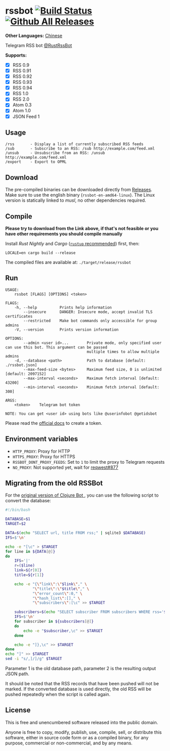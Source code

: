 # rssbot [![Build Status](https://github.com/iovxw/rssbot/workflows/Rust/badge.svg)](https://github.com/iovxw/rssbot/actions?query=workflow%3ARust) [![Github All Releases](https://img.shields.io/github/downloads/iovxw/rssbot/total.svg)](https://github.com/iovxw/rssbot/releases)

**Other Languages:** [Chinese](README.md)

Telegram RSS bot [@RustRssBot](http://t.me/RustRssBot)

**Supports:**
 - [x] RSS 0.9
 - [x] RSS 0.91
 - [x] RSS 0.92
 - [x] RSS 0.93
 - [x] RSS 0.94
 - [x] RSS 1.0
 - [x] RSS 2.0
 - [x] Atom 0.3
 - [x] Atom 1.0
 - [x] JSON Feed 1

## Usage

    /rss       - Display a list of currently subscribed RSS feeds
    /sub       - Subscribe to an RSS: /sub http://example.com/feed.xml
    /unsub     - Unsubscribe from an RSS: /unsub http://example.com/feed.xml
    /export    - Export to OPML

## Download

The pre-compiled binaries can be downloaded directly from [Releases](https://github.com/iovxw/rssbot/releases). Make sure to use the english binary (`rssbot-en-amd64-linux`). The Linux version is statically linked to *musl*, no other dependencies required.

## Compile

**Please try to download from the Link above, if that's not feasible or you have other requirements you should compile manually**

Install *Rust Nightly* and *Cargo* ([`rustup` recommended](https://www.rustup.rs/)) first, then:

```
LOCALE=en cargo build --release
```

The compiled files are available at: `./target/release/rssbot`

## Run

```
USAGE:
    rssbot [FLAGS] [OPTIONS] <token>

FLAGS:
    -h, --help          Prints help information
        --insecure      DANGER: Insecure mode, accept invalid TLS certificates
        --restricted    Make bot commands only accessible for group admins
    -V, --version       Prints version information

OPTIONS:
        --admin <user id>...        Private mode, only specified user can use this bot. This argument can be passed
                                    multiple times to allow multiple admins
    -d, --database <path>           Path to database [default: ./rssbot.json]
        --max-feed-size <bytes>     Maximum feed size, 0 is unlimited [default: 2097152]
        --max-interval <seconds>    Maximum fetch interval [default: 43200]
        --min-interval <seconds>    Minimum fetch interval [default: 300]

ARGS:
    <token>    Telegram bot token

NOTE: You can get <user id> using bots like @userinfobot @getidsbot
```

Please read the [official docs](https://core.telegram.org/bots#3-how-do-i-create-a-bot) to create a token.

## Environment variables

- `HTTP_PROXY`: Proxy for HTTP
- `HTTPS_PROXY`: Proxy for HTTPS
- `RSSBOT_DONT_PROXY_FEEDS`: Set to `1` to limit the proxy to Telegram requests
- `NO_PROXY`: Not supported yet, wait for [reqwest#877](https://github.com/seanmonstar/reqwest/pull/877)

## Migrating from the old RSSBot

For the [original version of Clojure Bot ](https://github.com/iovxw/tg-rss-bot), you can use the following script to convert the database:

```bash
#!/bin/bash

DATABASE=$1
TARGET=$2

DATA=$(echo "SELECT url, title FROM rss;" | sqlite3 $DATABASE)
IFS=$'\n'

echo -e "[\c" > $TARGET
for line in ${DATA[@]}
do
    IFS='|'
    r=($line)
    link=${r[0]}
    title=${r[1]}

    echo -e "{\"link\":\"$link\"," \
            "\"title\":\"$title\"," \
            "\"error_count\":0," \
            "\"hash_list\":[]," \
            "\"subscribers\":[\c" >> $TARGET

    subscribers=$(echo "SELECT subscriber FROM subscribers WHERE rss='$link';" | sqlite3 $DATABASE)
    IFS=$'\n'
    for subscriber in ${subscribers[@]}
    do
        echo -e "$subscriber,\c" >> $TARGET
    done

    echo -e "]},\c" >> $TARGET
done
echo "]" >> $TARGET
sed -i "s/,]/]/g" $TARGET
```

Parameter 1 is the old database path, parameter 2 is the resulting output JSON path.

It should be noted that the RSS records that have been pushed will not be marked. If the converted database is used directly, the old RSS will be pushed repeatedly when the script is called again.

## License

This is free and unencumbered software released into the public domain.

Anyone is free to copy, modify, publish, use, compile, sell, or distribute this software, either in source code form or as a compiled binary, for any purpose, commercial or non-commercial, and by any means.
